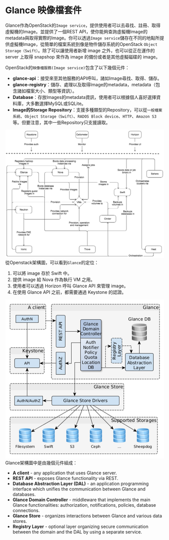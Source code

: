 # Glance 映像檔套件
Glance作為OpenStack的```Image service```，提供使用者可以去尋找、註冊、取得虛擬機的Image。並提供了一個REST API，使你能夠查詢虛擬機Image的metadata與取得實際的Image。你可以透過```Image service```儲存在不同的地點所提供虛擬機Image，從簡單的檔案系統到像是物件儲存系統的OpenStack ```Object Storage（Swift）```。除了可以讓使用者新增 image 之外，也可以從正在運作的 server 上取得 snapshop 來作為 image 的備份或者是其他虛擬磁碟的 image。

OpenStack的```映像檔服務(Image service)```包含了以下幾個元件：
* **glance-api**：接受來至其他服務的API呼叫，諸如Image尋找、取得、儲存。
* **glance-registry**：儲存、處理以及取得Image的metadata，metadata（包含諸如檔案大小、類型等資訊）。
* **Database**：存放Images的metadata資訊，使用者可以根據個人喜好選擇資料庫，大多數選擇MySQL或SQLite。
* **Image的Storage Repository**：支援多種類型的Repository，可以從```一般檔案系統```、```Object Storage（Swift）```、```RADOS Block device```、```HTTP```、```Amazon S3```等。但要注意，其中一些Repository只支援讀取。

![OpenStack](images/openstack_kilo_conceptual_arch.png)
從Openstack架構圖，可以看到```Glance```的定位：

1. 可以將 image 存於 Swift 中。
2. 提供 image 給 Nova 作為執行 VM 之用。
3. 使用者可以透過 Horizon 呼叫 Glance API 來管理 image。
4. 在使用 Glance API 之前，都需要通過 Keystone 的認證。

![架構圖](images/glance_architecture.png)
Glance架構圖中是由幾個元件組成：

* **A client** - any application that uses Glance server.
* **REST API** - exposes Glance functionality via REST.
* **Database Abstraction Layer (DAL)** - an application programming interface which unifies the communication between Glance and databases.
* **Glance Domain Controller** - middleware that implements the main Glance functionalities: authorization, notifications, policies, database connections.
* **Glance Store** - organizes interactions between Glance and various data stores.
* **Registry Layer** - optional layer organizing secure communication between the domain and the DAL by using a separate service.


